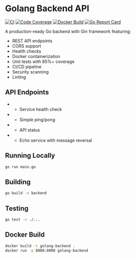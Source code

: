# Golang Backend API

[![CI](https://github.com/Laqrabti/golang-backend/actions/workflows/go-ci.yml/badge.svg)](https://github.com/Laqrabti/golang-backend/actions/workflows/go-ci.yml)
[![Code Coverage](https://codecov.io/gh/Laqrabti/golang-backend/branch/main/graph/badge.svg)](https://codecov.io/gh/Laqrabti/golang-backend)
[![Docker Build](https://img.shields.io/docker/cloud/build/laqrabti/golang-backend)](https://hub.docker.com/r/laqrabti/golang-backend)
[![Go Report Card](https://goreportcard.com/badge/github.com/Laqrabti/golang-backend)](https://goreportcard.com/report/github.com/Laqrabti/golang-backend)

A production-ready Go backend with Gin framework featuring:

- REST API endpoints
- CORS support
- Health checks
- Docker containerization
- Unit tests with 85%+ coverage
- CI/CD pipeline
- Security scanning
- Linting

## API Endpoints

-  - Service health check
-  - Simple ping/pong
-  - API status
-  - Echo service with message reversal

## Running Locally

```bash
go run main.go
```

## Building

```bash
go build -o backend
```

## Testing

```bash
go test -v ./...
```

## Docker Build

```bash
docker build -t golang-backend .
docker run -p 8080:8080 golang-backend
```
